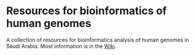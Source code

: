# Resources for bioinformatics of human genomes

A collection of resources for bioinformatics analysis of human genomes in Saudi Arabia. Most information is in the [Wiki](https://github.com/bio-ontology-research-group/human-genome-resources/wiki).
